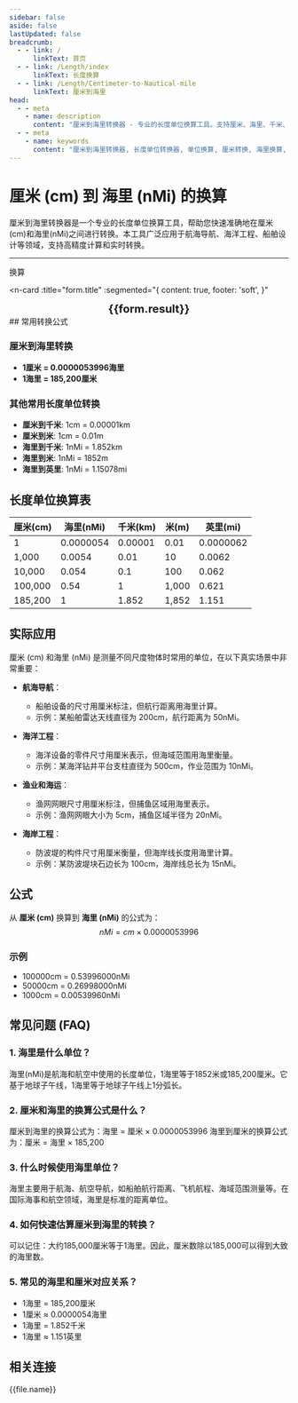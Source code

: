 ```yaml
---
sidebar: false
aside: false
lastUpdated: false
breadcrumb:
  - - link: /
      linkText: 首页
  - - link: /Length/index
      linkText: 长度换算
  - - link: /Length/Centimeter-to-Nautical-mile
      linkText: 厘米到海里
head:
  - - meta
    - name: description
      content: "厘米到海里转换器 - 专业的长度单位换算工具。支持厘米、海里、千米、英里等多种单位转换，提供精确的换算公式和实用转换表。"
  - - meta
    - name: keywords
      content: "厘米到海里转换器, 长度单位转换器, 单位换算, 厘米转换, 海里换算, cm转换, nMi换算, 尺寸换算器, 长度换算, 厘米和米换算, 海里换算千米, 海里厘米, 长度单位换算表, 航海距离换算, 厘米换算海里"
---
```

# 厘米 (cm) 到 海里 (nMi) 的换算

厘米到海里转换器是一个专业的长度单位换算工具，帮助您快速准确地在厘米(cm)和海里(nMi)之间进行转换。本工具广泛应用于航海导航、海洋工程、船舶设计等领域，支持高精度计算和实时转换。

---
<script setup>
import { onMounted, reactive, inject, ref } from 'vue'
import { NButton, NForm, NFormItem, NInput, NInputNumber, NSelect, NCard, useMessage,NGrid ,NGi } from 'naive-ui'
import { defineClientComponent } from 'vitepress'
import { Length } from '../../files';
const seoKey = ['单位转换器','单位换算','长度单位转换器','长度单位转换','尺寸换算','长度单位换算','长度单位换算表','厘米转换','厘米和米换算','米厘米分米毫米的换算','cm和m换算','cm是什么','厘米单位','cm换算','厘米和米的换算公式','厘米 英寸','一厘米等于多少米','公分是什么单位','cm是什么意思','厘米和米','尺寸转换器','量尺','米尺','长度换算器','厘米换算','一厘米','cm是什么单位','长度转换','直尺在线测量','英尺换算厘米','英寸 厘米','尺寸换算器','长度','分米','尺寸转换','刻度尺','厘米换算米','一厘米等于多少毫米','长度单位','毫米和厘米','寸','英尺和厘米的换算','尺','一米等于多少厘米','长度换算','公分','尺寸','一公分等于多少厘米','英尺换算','cm','长度单位换算','尺寸换算','英寸换算','mm','厘米换算英寸']
const convert = inject('convert')

const form = reactive({
  number: null,
  result: '',
  title: '厘米到海里的换算',
})

const convertHandler = () => {
  if (form.number !== null && !isNaN(form.number)) {
    const convertedValue = parseFloat(form.number) * 0.0000053996
    form.result = `${form.number}cm = ${convertedValue.toFixed(8)}nMi`
  } else {
    form.result = '请输入有效的数值。'
  }
}
</script>

<n-form size="large" :model="form">
  <n-form-item label="厘米 (cm)">
    <n-input-number v-model:value="form.number" placeholder="输入厘米" style="width: 100%" />
  </n-form-item>
  <n-form-item>
    <n-button type="info" @click="convertHandler" block>换算</n-button>
  </n-form-item>
</n-form>

<n-card 
  :title="form.title"
  :segmented="{
    content: true,
    footer: 'soft',
  }"
>
  <div  style="text-align:center;font-size:20px;">
    <strong>{{form.result}}</strong>
  </div>
  <template #footer>
    <div>
      <span v-for="item of seoKey">{{item}}，</span>
    </div>
  </template>
</n-card>
## 常用转换公式

### 厘米到海里转换
- **1厘米 = 0.0000053996海里**
- **1海里 = 185,200厘米**

### 其他常用长度单位转换
- **厘米到千米**: 1cm = 0.00001km
- **厘米到米**: 1cm = 0.01m
- **海里到千米**: 1nMi = 1.852km
- **海里到米**: 1nMi = 1852m
- **海里到英里**: 1nMi = 1.15078mi

## 长度单位换算表

| 厘米(cm) | 海里(nMi) | 千米(km) | 米(m) | 英里(mi) |
|----------|-----------|----------|-------|----------|
| 1 | 0.0000054 | 0.00001 | 0.01 | 0.0000062 |
| 1,000 | 0.0054 | 0.01 | 10 | 0.0062 |
| 10,000 | 0.054 | 0.1 | 100 | 0.062 |
| 100,000 | 0.54 | 1 | 1,000 | 0.621 |
| 185,200 | 1 | 1.852 | 1,852 | 1.151 |

## 实际应用

厘米 (cm) 和海里 (nMi) 是测量不同尺度物体时常用的单位，在以下真实场景中非常重要：

- **航海导航**：
  - 船舶设备的尺寸用厘米标注，但航行距离用海里计算。
  - 示例：某船舶雷达天线直径为 200cm，航行距离为 50nMi。

- **海洋工程**：
  - 海洋设备的零件尺寸用厘米表示，但海域范围用海里衡量。
  - 示例：某海洋钻井平台支柱直径为 500cm，作业范围为 10nMi。

- **渔业和海运**：
  - 渔网网眼尺寸用厘米标注，但捕鱼区域用海里表示。
  - 示例：渔网网眼大小为 5cm，捕鱼区域半径为 20nMi。

- **海岸工程**：
  - 防波堤的构件尺寸用厘米衡量，但海岸线长度用海里计算。
  - 示例：某防波堤块石边长为 100cm，海岸线总长为 15nMi。

## 公式

从 **厘米 (cm)** 换算到 **海里 (nMi)** 的公式为：
$$ nMi = cm \times 0.0000053996 $$

### 示例
- 100000cm = 0.53996000nMi
- 50000cm = 0.26998000nMi
- 1000cm = 0.00539960nMi

## 常见问题 (FAQ)

### 1. 海里是什么单位？
海里(nMi)是航海和航空中使用的长度单位，1海里等于1852米或185,200厘米。它基于地球子午线，1海里等于地球子午线上1分弧长。

### 2. 厘米和海里的换算公式是什么？
厘米到海里的换算公式为：海里 = 厘米 × 0.0000053996
海里到厘米的换算公式为：厘米 = 海里 × 185,200

### 3. 什么时候使用海里单位？
海里主要用于航海、航空导航，如船舶航行距离、飞机航程、海域范围测量等。在国际海事和航空领域，海里是标准的距离单位。

### 4. 如何快速估算厘米到海里的转换？
可以记住：大约185,000厘米等于1海里。因此，厘米数除以185,000可以得到大致的海里数。

### 5. 常见的海里和厘米对应关系？
- 1海里 = 185,200厘米
- 1厘米 ≈ 0.0000054海里
- 1海里 = 1.852千米
- 1海里 ≈ 1.151英里

## 相关连接
<n-grid x-gap="12" :cols="2">
  <n-gi v-for="(file, index) in Length" :key="index">
    <n-button
      text
      tag="a"
      :href="file.path"
      type="info"
    >
      {{file.name}}
    </n-button>
  </n-gi>
</n-grid>